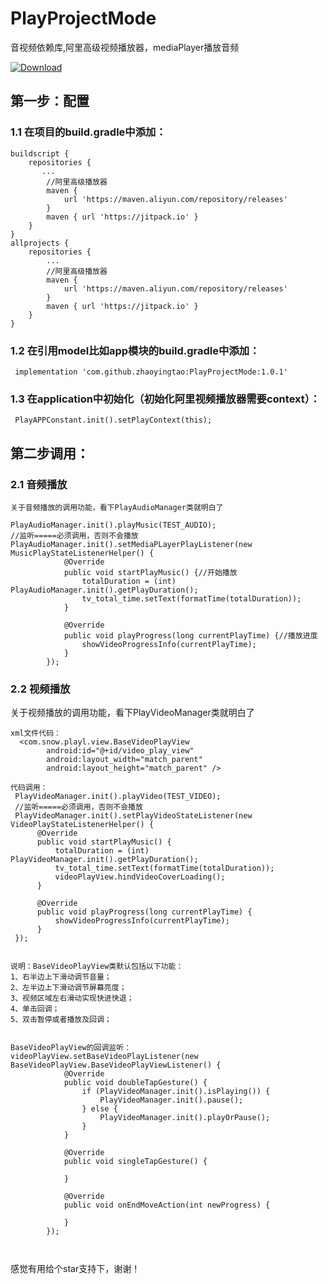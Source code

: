# PlayProjectMode
音视频依赖库,阿里高级视频播放器，mediaPlayer播放音频

[ ![Download](https://api.bintray.com/packages/zhaoyingtao/maven/play_library/images/download.svg) ](https://bintray.com/zhaoyingtao/maven/play_library/_latestVersion)

## 第一步：配置
### 1.1 在项目的build.gradle中添加：  
```
buildscript {
    repositories {
       ...
        //阿里高级播放器
        maven {
            url 'https://maven.aliyun.com/repository/releases'
        }
        maven { url 'https://jitpack.io' }
    }
}
allprojects {
    repositories {
        ...
        //阿里高级播放器
        maven {
            url 'https://maven.aliyun.com/repository/releases'
        }
        maven { url 'https://jitpack.io' }
    }
}
```  
### 1.2 在引用model比如app模块的build.gradle中添加： 
```
 implementation 'com.github.zhaoyingtao:PlayProjectMode:1.0.1'
```
### 1.3 在application中初始化（初始化阿里视频播放器需要context）：   
```
 PlayAPPConstant.init().setPlayContext(this);
```

## 第二步调用：
### 2.1 音频播放
```
关于音频播放的调用功能，看下PlayAudioManager类就明白了  

PlayAudioManager.init().playMusic(TEST_AUDIO);
//监听=====必须调用，否则不会播放
PlayAudioManager.init().setMediaPLayerPlayListener(new MusicPlayStateListenerHelper() {
            @Override
            public void startPlayMusic() {//开始播放
                totalDuration = (int) PlayAudioManager.init().getPlayDuration();
                tv_total_time.setText(formatTime(totalDuration));
            }

            @Override
            public void playProgress(long currentPlayTime) {//播放进度
                showVideoProgressInfo(currentPlayTime);
            }
        });
```  
### 2.2 视频播放  
关于视频播放的调用功能，看下PlayVideoManager类就明白了  
```
xml文件代码：
  <com.snow.playl.view.BaseVideoPlayView
        android:id="@+id/video_play_view"
        android:layout_width="match_parent"
        android:layout_height="match_parent" />
        
代码调用：
 PlayVideoManager.init().playVideo(TEST_VIDEO);
 //监听=====必须调用，否则不会播放
 PlayVideoManager.init().setPlayVideoStateListener(new VideoPlayStateListenerHelper() {
      @Override
      public void startPlayMusic() {
          totalDuration = (int) PlayVideoManager.init().getPlayDuration();
          tv_total_time.setText(formatTime(totalDuration));
          videoPlayView.hindVideoCoverLoading();
      }

      @Override
      public void playProgress(long currentPlayTime) {
          showVideoProgressInfo(currentPlayTime);
      }
 });


说明：BaseVideoPlayView类默认包括以下功能：   
1、右半边上下滑动调节音量；   
2、左半边上下滑动调节屏幕亮度；   
3、视频区域左右滑动实现快进快退；   
4、单击回调；   
5、双击暂停或者播放及回调；    


BaseVideoPlayView的回调监听：    
videoPlayView.setBaseVideoPlayListener(new BaseVideoPlayView.BaseVideoPlayViewListener() {
            @Override
            public void doubleTapGesture() {
                if (PlayVideoManager.init().isPlaying()) {
                    PlayVideoManager.init().pause();
                } else {
                    PlayVideoManager.init().playOrPause();
                }
            }

            @Override
            public void singleTapGesture() {

            }

            @Override
            public void onEndMoveAction(int newProgress) {

            }
        });   
        
 
```


感觉有用给个star支持下，谢谢！
